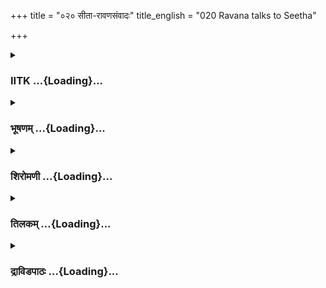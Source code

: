 +++
title = "०२० सीता-रावणसंवादः"
title_english = "020 Ravana talks to Seetha"

+++
<div caption="श्रीराम-हरिसीताराममूर्ति-घनपाठिभ्यां वचनम्" class="audioEmbed" src="https://archive.org/download/Ramayana-recitation-Sriram-harisItArAmamUrti-Ghanapaati-v2/Kanda_5/Kanda_5_SK-020-Ravana_talks_to_Seetha.mp3"></div>

<div class="js_include collapsed" newlevelforh1="3" title="IITK" unfilled url="/purANam/rAmAyaNam/audIchya-pAThaH/iitk/5_sundarakANDam/04-sItA-pIDanam/020_sItA-rAvaNasaMvAdaH.md">
<details><summary><h3>IITK ...{Loading}...</h3></summary>

Ravana attempts to tempt Sita



#### श्लोकः
##### मूलम्
स तां परिवृतां दीनां निरानन्दां तपस्विनीम्।  
साकारैर्मधुरैर्वाक्यैर्न्यदर्शयत रावणः॥5.20.1॥

##### शब्दार्थः
सः रावणः that Ravana, परिवृताम् surrounded, दीनाम् depressed, निरानन्दाम् sorrowful, तपस्विनीम् ascetic, ताम् her, साकारैः with animated words, मधुरै with sweet, वाक्यैः words, न्यदर्शयत expressed

##### आङ्ग्लानुवादः
Ravana expressed his intention in sweet words to the depressed and griefstricken ascetic Sita surrounded by demon guardsः



#### श्लोकः
##### मूलम्
मां दृष्ट्वा नागनासोरु गूहमाना स्तनोदरम्।  
अदर्शनमिवात्मानं भयान्नेतुं त्वमिच्छसि॥5.20.2॥

##### शब्दार्थः
नागनासोरु with thighs like the trunk of an elephant, माम् me, दृष्ट्वा on seeing, स्तनोदरम् breasts and belly, गूहमाना concealed, त्वम् you, भयात् through fear, आत्मानम् by yourself, अदर्शनम् concealed, नेतुम  from me, इच्छसीव you want.

##### आङ्ग्लानुवादः
"On seeing me, Sita, you want to conceal your thighs, belly and breasts through fear of me. I think you do not want me to see you.



#### श्लोकः
##### मूलम्
कामये त्वां विशालाक्षि बहुमन्यस्व मां प्रिये।  
सर्वाङ्गगुणसम्पन्ने सर्वलोकमनोहरे॥5.20.3॥

##### शब्दार्थः
विशालाक्षि largeeyed, सर्वाङ्गगुणसम्पन्ने richly endowed with beauty in all limbs, सर्वलोकमनोहरे delight of all the worlds, त्वाम् you, कामये  desire, प्रिये dear, माम् me, बहुमन्यस्व oblige.

##### आङ्ग्लानुवादः
"O largeeyed one  you are endowed with beauty in all limbs. You are the delight of all  
worlds. I desire you, dear  Oblige me.



#### श्लोकः
##### मूलम्
नेह केचिन्मनुष्या वा राक्षसाः कामरूपिणः।  
व्यपसर्पतु ते सीते भयं मत्तः समुत्थितम्॥5.20.4॥

##### शब्दार्थः
सीते O Sita, इह here, मनुष्याः वा human beings or, कामरूपिणः those who can change their form at their will, राक्षसाः वा or demons, केचित् none, मत्तः of me, समुत्थितम् born, ते to you, भयम् fear, व्यपसर्पतु  relieve.

##### आङ्ग्लानुवादः
"O Sita no human or demon. who can take any form at their will can relieve your fear born of me.



#### श्लोकः
##### मूलम्
स्वधर्मो रक्षसां भीरु सर्वथैव न संशयः।  
गमनं वा परस्त्रीणां हरणं सम्प्रमथ्य वा॥5.20.5॥

##### शब्दार्थः
भीरु a timid lady, परस्त्रीणाम् at wives of others, गमनं वा having unrighteous, सम्प्रमथ्य  by force, हरणं वा or abduction, रक्षसाम् for demons, सर्वथैव by all means, स्वधर्मः is natural, संशयः doubt, न not.

##### आङ्ग्लानुवादः
"O timid lady having an unrighteous approach to wives of others or their abduction by force is natural to demons, There is no doubt.



#### श्लोकः
##### मूलम्
एवं चैतदकामां तु न त्वां स्प्रक्ष्यामि मैथिलि।  
कामं कामः शरीरे मे यथाकामं प्रवर्तताम्॥5.20.6॥

##### शब्दार्थः
मैथिलि Mythili, एतत् this, एवम् in this manner, कामः passion, कामम् passion, यथाकामम् as it desires, मे  my, शरीरे  body, प्रवर्तताम् may sway, तु indeed, अकामाम् not force to accept my desire, त्वाम् to you, न स्प्रक्ष्यामि I will not touch.

##### आङ्ग्लानुवादः
"Mythili  let passion hold its sway over my body as it will. But I shall not force you or touch you since you do not love me.



#### श्लोकः
##### मूलम्
देवि नेह भयं कार्यं मयि विश्वसि हि प्रिये।  
प्रणयस्व च तत्त्वेन मैवं भूः शोकलालसा॥5.20.7॥

##### शब्दार्थः
देवि O lady, इह here, भयम् fear, न कार्यम् no need to feel, प्रिये O dear, मयि in me, विश्वसिहि trust me, तत्त्वेन truly, प्रणयस्व love me, एवम् that way, शोकलालसा entertaining sorrow, मा भूः you should not be.

##### आङ्ग्लानुवादः
"O reverend lady, fear not me on that account. Have confidence in me. Show your love. Do not be swayed by grief .



#### श्लोकः
##### मूलम्
एकवेणी धराशय्या ध्यानं मलिनमम्बरम्।  
अस्थानेऽप्युपवासश्च नैतान्यौपयिकानि ते॥5.20.8॥

##### शब्दार्थः
एकवेणी O lady with a single braid of hair, धराशय्या sleeping on the ground, ध्यानम् brooding, मलिनम् soiled, अम्बरम् clothes, अस्थाने without an occasion, उपवासश्च by fasting, एतानि these, ते to you, औपयिकानि not fit for you, न not.

##### आङ्ग्लानुवादः
"O Lady, to wear a single braid, sleep on the ground, brooding, wearing soiled clothes and fasting without proper occasion does not suit you.



#### श्लोकः
##### मूलम्
विचित्राणि च माल्यानि चन्दनान्यगरूणि च।  
विविधानि च वासांसि दिव्यान्याभरणानि च॥5.20.9॥  
महार्हाणि च पानानि शयनान्यासनानि च।  
गीतं नृत्तं च वाद्यं च लभ मां प्राप्य मैथिलि॥5.20.10॥

##### शब्दार्थः
मैथिलि Mythili, माम् me, प्राप्य having secured, विचित्राणि wonderful, माल्यानि garlands, चन्दनानि sandal, अगरूणि incense, विविधानि several kinds, वासांसि च garments, दिव्यानि divine one, आभरणानि च ornaments, महार्हाणि rich, पानानि drinks, शयनानि bed also, आसनानि च and seats, गीतम् singing, नृत्तं च and dancing, वाद्यं च and musical instruments, लभ you may take

##### आङ्ग्लानुवादः
"O Mythili having secured me, you get all these comforts wonderful garlands, sandal, incense, garments and beautiful ornaments, rich drinks, beds and seats.You can enjoy songs, dances accompanied by musical instruments.



#### श्लोकः
##### मूलम्
स्त्रीरत्नमसि मैवं भूः कुरु गात्रेषु भूषणम्।  
मां प्राप्य हि कथं नु स्वास्त्वमनर्हा सुविग्रहे॥5.20.11॥

##### शब्दार्थः
स्त्रीरत्नम् a jewel among women, असि you are, एवम् this way, मा भूः do not remain like this, गात्रेषु for your limbs, भूषणम् decoration, कुरु you do, सुविग्रहे lady of beautiful body, माम् me, प्राप्य having secured, त्वम् you, अनर्हा be undeserving, कथं नु how can you, स्याः be.

##### आङ्ग्लानुवादः
"You are a, a jewel among women. You should not  remain like this. You  should adorn yourself properly. How can you remain deprived after having me?



#### श्लोकः
##### मूलम्
इदं ते चारु सञ्जातं यौवनं व्यतिवर्तते।  
यदतीतं पुनर्नैति स्रोतः शीघ्रमपामिव॥5.20.12॥

##### शब्दार्थः
चारु beautiful, सञ्जातम् created, इदम् this, ते यौवनम् your youth, व्यतिवर्तते will pass away, यत् since, शीघ्रम् fast, अतीतम् a past, अपाम् water, स्रोतः इव like flow, पुनः again, नैति does not come.

##### आङ्ग्लानुवादः
"Your charming youth should not pass away (uselessly). A past event does not come back like a current of stream.



#### श्लोकः
##### मूलम्
त्वां कृत्वोपरतो मन्ये रूपकर्ता स विश्वसृक्।  
न हि रूपोपमा त्वन्या तवास्ति शुभदर्शने॥5.20.13॥

##### शब्दार्थः
शुभदर्शने lady of auspicious looks, रूपकर्ता creator, सः he, विश्वसृक् one who creates the world, त्वाम् you, कृत्वा having created, उपरतः he stopped, मन्ये I think, अन्या other lady, तव रूपोपमा comparable to your beauty, नास्ति हि indeed does not exist.

##### आङ्ग्लानुवादः
"O lady  with auspicious looks Me thinks, the creator must have retired after creating your beautiful form. For there is no one comparable to you in beauty.



#### श्लोकः
##### मूलम्
त्वां समासाद्य वैदेहि रूपयौवनशालिनीम्।  
कः पुमानतिवर्तेत साक्षादपि पितामहः॥5.20.14॥

##### शब्दार्थः
वैदेहि Vaidehi, रूपयौवनशालिनीम् endowed with (extraordinary) beauty and (exuberant) youth, त्वाम्  you, समासाद्य after getting, साक्षात् personally, पितामहः grandsire, कः who, पुमान् man, अतिवर्तेत retain his balance of mind.

##### आङ्ग्लानुवादः
"O Vaidehi you have (extraordinary) beauty  and (exuberant) youth. Who would not lose his balance of mind even if he were Brahma the grandsire himself after getting you?



#### श्लोकः
##### मूलम्
यद्यत्पश्यामि ते गात्रं शीतांशुसदृशानने।  
तस्मिंस्तस्मिन् पृथुश्रोणि चक्षुर्मम निबध्यते॥5.20.15॥

##### शब्दार्थः
शीतांशुसदृशानने with face like the cool fullmoon, पृथुश्रोणि heavyhipped, ते your, यद्यत् whichever, गात्रम् limb, पश्यामि I see, तस्मिन् तस्मिन् एच whichever limb I behold, मम my, चक्षुः eyes, निबध्यते unable to extricate.

##### आङ्ग्लानुवादः
"O one with a face like the cool fullmoon, with heavy hips. I am unable to extricate my eyes from any limb (of your body) I see.



#### श्लोकः
##### मूलम्
भव मैथिलि भार्या मे मोहमेनं विसर्जय।  
बह्वीनामुत्तमस्त्रीणामाहृतानामितस्ततः॥5.20.16॥  
सर्वासामेव भद्रं ते ममाग्रमहिषी भव।

##### शब्दार्थः
मैथिलि O Mythili, मे my, भार्या wife, भव be, एनम् this, मोहम् delusion, विसर्जय give up, इतस्ततः from here and there, आहृतानाम् brought, बह्वीनाम् of many women, मम my, उत्तमस्त्रीणाम्  
among the best women, सर्वासामेव of all of them, अग्रमहिषी the chief consort, भव be, ते भद्रम् be blessed৷৷

##### आङ्ग्लानुवादः
"O Mythili  be my wife. Give up this (folly due to) delusion. Be my chief consort among the several excellent women I have picked up here and there. Be blessed.



#### श्लोकः
##### मूलम्
लोकेभ्यो यानि रत्नानि सम्प्रमथ्याहृतानि वै॥5.20.17॥  
तानि मे भीरु सर्वाणि राज्यं चैतदहं च ते।

##### शब्दार्थः
भीरु a timid lady, लोकेभ्यः from the worlds, यानि those, रत्नानि gems, सम्प्रमथ्य by force, आहृतानि brought, वै indeed, तानि those, सर्वाणि all of them, मे myself, एतत् this, राज्यम् this kingdom, अहं च and I, ते to you.

##### आङ्ग्लानुवादः
"O timid lady, gems brought forcibly from all the worlds, this kingdom as well as myself are yours.



#### श्लोकः
##### मूलम्
विजित्य पृथिवीं सर्वां नानानगरमालिनीम्॥5.20.18॥  
जनकाय प्रदास्यामि तव हेतोर्विलासिनि।

##### शब्दार्थः
विलासिनि a lovely lady, नानानगरमालिनीम् different cities forming a garland, सर्वाम् all, पृथिवीम् land, विजित्य winning, तव हेतोः for your sake, जनकाय to Janaka, प्रदास्यामि will give.

##### आङ्ग्लानुवादः
"O lovely lady I will win all the cities and lands and give them to Janaka for your sake.



#### श्लोकः
##### मूलम्
नेह पश्यामि लोकेऽन्यं यो मे प्रतिबलो भवेत्।  
पश्य मे सुमहद्वीर्यमप्रतिद्वन्द्वमाहवे॥5.20.19॥

##### शब्दार्थः
यः whoever, मे to me, प्रतिबलः a rival, भवेत् may be, अन्यम् and no other hero, इह लोके in this world, न पश्यामि I cannot see, आहवे in a battle, अप्रितिद्वन्द्वम् unrivalled, मे my, सुमहत् great, वीर्यम् virility, पश्य you may see.

##### आङ्ग्लानुवादः
"I'm unrivalled in this entire world. Behold my matchless virility which permits no rival  
in war.



#### श्लोकः
##### मूलम्
असकृत्संयुगे भग्ना मया विमृदितध्वजाः॥5.20.20॥  
अशक्ताः प्रत्यनीकेषु स्थातुं मम सुरासुराः।

##### शब्दार्थः
मया by me, असकृत् again and again, संयुगे in battle, भग्नाः shattered, विमृदितध्वजाः their flags crushed, सुरासुराः gods and demons, मम my, प्रत्यनीकेषु in the wars against me, स्थातुम् to stand, अशक्ताः unable.

##### आङ्ग्लानुवादः
"The gods and demons were unable to withstand my power in wars fought against me. They were often shattered and defeated with their flags crushed in war.



#### श्लोकः
##### मूलम्
इच्छ मां क्रियतामद्य प्रतिकर्म तवोत्तमम्॥5.20.21॥  
सप्रभाण्यवसज्यन्तां तवाङ्गे भूषणानि च।  
साधु पश्यामि ते रूपं संयुक्तं प्रतिकर्मणा॥5.20.22॥

##### शब्दार्थः
माम् me, इच्छ love, अद्य today, तव your, उत्तमम् best, प्रतिकर्म decoration, क्रियताम् do, तव your, अङ्गे on limbs, सप्रभाणि radiant ones, भूषणानि च ornaments, अवसज्यन्ताम् wear, प्रतिकर्मणा युक्तम् by decorating yourself, ते your, रूपम् form, साधु pleasingly, पश्यामि I wish to see.

##### आङ्ग्लानुवादः
"Offer your love to me. Get yourself decorated in an excellent way. Wear glowing ornaments on your limbs. Let me see you in pleasingly decorated form.



#### श्लोकः
##### मूलम्
प्रतिकर्माभिसंयुक्ता दाक्षिण्येन वरानने।  
भुंक्ष्व भोगान्यथाकामं पिब भीरु रमस्व च॥5.20.23॥

##### शब्दार्थः
वरानने O charming lady, भीरु timid lady, दाक्षिण्येन liberally, प्रतिकर्माभिसंयुक्ता decoration, यथाकामम् as you please, भोगान् luxuries, भुंक्ष्व enjoy, पिब drink, रमस्व च and enjoy.

##### आङ्ग्लानुवादः
"O charming lady decorate yourself liberally. Enjoy these pleasures as you please.  
Drink and make merry.



#### श्लोकः
##### मूलम्
यथेष्टं च प्रयच्छ त्वं पृथिवीं वा धनानि च।  
ललस्व मयि विस्रब्धा धृष्टमाज्ञापयस्व च॥5.20.24॥

##### शब्दार्थः
त्वम् yourself, पृथिवीम् the land, धनानि च and wealth also, यथेच्छम् as you wish, प्रयच्छ donate, विस्रब्धा being free, मयि with me, ललस्व enjoy, धृष्टम् boldly, आज्ञापयस्व च and command.

##### आङ्ग्लानुवादः
"Give away land and wealth as you wish. Enjoy with me freely and command me boldly. I will obey you by all means.



#### श्लोकः
##### मूलम्
मत्प्रसादाल्ललन्त्याश्च ललन्तां बान्धवास्तव।  
ऋद्धिं ममानुपश्य त्वं श्रियं भद्रे यशश्च मे॥5.20.25॥

##### शब्दार्थः
मत्प्रसादात् by my grace, ललन्त्याः enjoying, तव your, बान्धवा relations, ललन्ताम् enjoy, भद्रे auspicious, त्वम् you, मम my, ऋद्धिम् affluence, मे my, यशश्च fame, अनुपश्य you will see.

##### आङ्ग्लानुवादः
"O blessed lady, see my affluence and my fame. Seeing you enjoy (life) by my grace all your kinsmen will follow.



#### श्लोकः
##### मूलम्
किं करिष्यसि रामेण सुभगे चीरवाससा।  
निक्षिप्तविजयो रामो गतश्रीर्वनगोचरः॥5.20.26॥  
व्रती स्थण्डिलशायी च शङ्के जीवति वा न वा।

##### शब्दार्थः
सुभगे O beautiful lady, चीरवाससा person clad in bark robes, रामेण with Rama, किम् what, करिष्यसि will do, निक्षिप्तविजयः renounced triumph of warrior, गतश्रीः he lost his fortune, वनगोचरः wanderer in the forest, व्रती following asceticism, स्थण्डिलशायी च sleeping on the ground, रामः Rama, जीवति वा alive or, न वा not alive, शङ्के I am doubtful.

##### आङ्ग्लानुवादः
"O beautiful lady Rama has renounced victory, he has lost his fortune. Clad in bark,  
he is wandering in the forest following asceticism and sleeping on the ground. What can he do  for you? I am in doubt if he is alive or not.



#### श्लोकः
##### मूलम्
न हि वैदेहि रामस्त्वां द्रष्टुं वा प्युपलप्स्यते।  
पुरोबलाकैरसितैर्मेघैर्ज्योत्स्नामिवावृताम्॥5.20.27॥

##### शब्दार्थः
वैदेहि Vaidehi, रामः Rama, त्वाम् you, पुरोबलाकैः cranes in front, असितैः dark , मेघैः clouds, आवृताम् veiled, ज्योत्स्नामिव like moonbeams, द्रष्टुं वापि even to see, न हि उपलप्स्यते not possible.

##### आङ्ग्लानुवादः
"O Vaidehi I wonder if Rama can see you at all. You are like moonlight veiled by dark clouds and  cannot  be seen even by the flying cranes.



#### श्लोकः
##### मूलम्
न चापि मम हस्तात्त्वां प्राप्तुमर्हति राघवः॥5.20.28॥  
हिरण्यकशिपुः कीर्तिमिन्द्रहस्तगतामिव।

##### शब्दार्थः
हिरण्यकशिपुः Hiranyakasipu, इन्द्रहस्तगताम् from Indra, कीर्तिमिव like fame, राघवः Raghava, मम my, हस्तात् from the hands, त्वाम् you, प्राप्तुम् to win, न चापि अर्हति he will not be able.

##### आङ्ग्लानुवादः
"Surely Raghava will not be able to win you back from my hands any more than the demon Hiranyakasipu was able to usurp the fame of Indra.



#### श्लोकः
##### मूलम्
चारुस्मिते चारुदति चारुनेत्रे विलासिनि॥5.20.29॥  
मनो हरसि मे भीरु सुपर्णः पन्नगं यथा।

##### शब्दार्थः
चारुस्मिते lady of charming smile, चारुदति lady of beautiful teeth, चारुनेत्रे beautifuleyed, विलासिनि luxurious, भीरु timid one, सुपर्णः Garuda, पन्नगं यथा like serpent, मे my, मनः mind, हरसि attract.

##### आङ्ग्लानुवादः
"O lovely, timid lady your smile, your teeth and your eyes are bewitching. Just as Garuda snatches away a serpent, you ravish my mind by your beauty.



#### श्लोकः
##### मूलम्
क्लिष्टकौशेयवसनां तन्वीमप्यनलङ्कृताम्॥5.20.30॥  
त्वां दृष्ट्वा स्वेषु दारेषु रतिं नोपलभाम्यहम्।

##### शब्दार्थः
क्लिष्टकौशेयवसनाम् wearing soiled silk clothes, तन्वीम् beautiful, त्वाम् you, अनलङ्कृतामपि even when you are not decorated, दृष्ट्वा after seeing, अहम् I, स्वेषु at my own, दारेषु wives, रतिम् love, नोपलभामि I find not.

##### आङ्ग्लानुवादः
"Even when you are attired in soiled silk and are bereft of ornaments, I find no interest in my own wives.



#### श्लोकः
##### मूलम्
अन्तःपुरनिवासिन्यः स्त्रियः सर्वगुणान्विताः॥5.20.31॥  
यावन्त्यो मम सर्वासामैश्वर्यम् कुरु जानकि।

##### शब्दार्थः
जानकि Janaki, मम my, अन्तःपुरनिवासिन्यः residing in the harem of the royal palace, सर्वगुणान्विताः endowed with all virtues, यावन्त्यः many of them, स्त्रियः women, सर्वासाम् for all of them, ऐश्वर्यम् authority, कुरु you may exercise.

##### आङ्ग्लानुवादः
"O Janaki There are a number of virtuous consorts residing in the harem of my royal palace. You may exercise your authority on all of them.



#### श्लोकः
##### मूलम्
मम ह्यसितकेशान्ते त्रैलोक्यप्रवराः स्त्रियः॥5.20.32॥  
तास्त्वां परिचरिष्यन्ति श्रियमप्सरसो यथा।

##### शब्दार्थः
असितकेशान्ते lady of dark tresses, मम me, ताः those, त्रैलोक्यप्रवराः best among the women in the three worlds, स्त्रियः women, अप्सरसः apsaras, श्रियं यथा like goddess Lakshmi, त्वाम् you, परिचरिष्यन्ति will attend on you.

##### आङ्ग्लानुवादः




#### श्लोकः
##### मूलम्
यानि वैश्रवणे सुभ्रु रत्नानि च धनानि च॥5.20.33॥  
तानि लोकांश्च सुश्रोणि मां च भुङ्क्ष्व यथासुखम्।

##### शब्दार्थः
सुश्रोणि heavyhipped, सुभ्रु lady of beautiful brows, वैश्रवणे with Vaisravana, यानि all such, रत्नानि gems, धनानि च and wealth, तानि those, लोकांश्च worlds also, मां च me as well, यथासुखम् be happy, भुङ्क्ष्व you may enjoy.

##### आङ्ग्लानुवादः
"O Sita of heavy hips and beautiful brows Be happy. Enjoy all the worlds of mine, the gems and wealth of Ravana.



#### श्लोकः
##### मूलम्
न रामस्तपसा देवि न बलेन न विक्रमैः॥5.20.34॥  
न धनेन मया तुल्यस्तेजसा यशसापि वा।

##### शब्दार्थः
देवि queen, रामः Rama, तपसा by penance, मया to me, न तुल्यः not equal, बलेन by prowess, न विक्रमैः nor by valour, न not, धनेन in wealth, तेजसा in brilliance, यशसापि वा or even in fame, न not.

##### आङ्ग्लानुवादः
"O queen Rama is not equal to me  either in penance or prowess or valour or wealth or brilliance or even in fame.



#### श्लोकः
##### मूलम्
पिब विहर रमस्व भुङ्क्ष्व भोगान् धननिचयं प्रदिशामि मेदिनीं च।  
मयि लल ललने यथासुखं त्वं त्वयि च समेत्य ललन्तु बान्धवास्ते॥5.20.35॥

##### शब्दार्थः
ललने O delightful one, धननिचयम् heaps of riches, मेदिनीं च and land, प्रदिशामि will present you, त्वम् you, पिब  drink, विहर sport, रमस्व enjoy yourself, भोगान्  all pleasures, भुङ्क्ष्व you enjoy, यथासुखम् be happy, मयि with me, लल  sport, ते your, बान्धवाः relatives, समेत्य collectively, त्वयि in you, ललन्तु will enjoy.

##### आङ्ग्लानुवादः
"O delightful one I will bestow you with heaps of riches and land. Therefore, enjoy with me drinking, sporting, and revelling. Accept me and be happy to sport with me.Let your elatives join you and enjoy all my wealth.



#### श्लोकः
##### मूलम्
कुसुमिततरुजालसन्ततानि भ्रमरयुतानि समुद्रतीरजानि।  
कनकविमलहारभूषिताङ्गी विहर मया सह भीरु काननानि॥5.20.36॥

##### शब्दार्थः
भीरु a timid lady, कनकविमलहारभूषिताङ्गी deck yourself with pure gold necklace, कुसुमिततरुजालसन्ततानि with stretches of trees filled with blossoms, भ्रमरयुतानि with swarm of bees, समुद्रतीरजानि grown on the sea shore, काननानि in the forest groves, मया सह  with me, विहर you may enjoy.

##### आङ्ग्लानुवादः
"O timid lady embellish yourself with necklaces of pure gold and enjoy with me in the enchanting seaside forest groves full of trees with blossoms and swarming bees.  

#### समाप्तिः
 श्रीमद्रामायणे वाल्मीकीय आदिकाव्ये सुन्दरकाण्डे विंशस्सर्गः।  
Thus ends the twentieth sarga of Sundarakanda of the holy Ramayana, the first epic composed by sage Valmiki.

</details>
</div>
<div class="js_include collapsed" newlevelforh1="3" title="भूषणम्" unfilled url="/purANam/rAmAyaNam/audIchya-pAThaH/TIkA/bhUShaNa_iitk/5_sundarakANDam/04-sItA-pIDanam/020_sItA-rAvaNasaMvAdaH.md">
<details><summary><h3>भूषणम् ...{Loading}...</h3></summary>



स तां पतिव्रतां दीनांनिरानन्दां तपस्विनीम् ।  

साकारैर्मधुरैर्वाक्यैर्न्यदर्शयत रावणः  ॥  ५।२०।१ ॥   

स तामित्यादि । साकारैः सेङ्गितैः । "आकाराविङ्गिताकृती " इत्यमरः ।
न्यदर्शयत, स्वाभिप्रायमिति शेषः । सीतायै स्वाभिप्रायं
प्रकाशितवानित्यर्थः  ॥  ५।२०।१ ॥   

  

मां दृष्ट्वा नागनासोरु गूहमाना स्तनोदरम् ।  

अदर्शनमिवात्मानं भयान्नेतुं त्वमिच्छसि  ॥  ५।२०।२ ॥   

अदर्शनं अदृश्यत्वम्  ॥  ५।२०।२ ॥   

  

कामये त्वां विशालाक्षि बहु मन्यस्व मां प्रिये ।  

सर्वाङ्गगुणसम्पन्ने सर्वलोकमनोहरे  ॥  ५।२०।३ ॥   

मां दृष्ट्वा भीतिर्न कर्तव्येत्याह कामय इति  ॥  ५।२०।३ ॥   

  

नेह केचिन्मनुष्या वा राक्षसाः कामरुपिणः ।  

व्यपसर्पतु ते सीते भयं मत्तः समुत्थितम्  ॥  ५।२०।४ ॥   

अन्ये च भयहेतवो ऽत्र न सन्तीत्याह-- नेहेति  ॥  ५।२०।४ ॥   

  

स्वधर्मो रक्षसां भीरु सर्वथैव न संशयः ।  

गमनं वा परस्त्रीणां हरणं संप्रमथ्य वा  ॥  ५।२०।५ ॥   

एवं चैतदकामां तु न त्वां स्प्रक्ष्यामि मैथिलि ।  

काम कामः शरीरे मे यथाकामं प्रवर्तताम्  ॥  ५।२०।६ ॥   

परदारेच्छादोष इत्याशङ्क्याह स्वधर्म इति । संप्रमथ्य बलात्कृत्य । कामम्
अत्यन्तम् । यथाकामं यथेच्छम्  ॥  ५।२०।५६ ॥   

  

देवि नेह भयं कार्यं मयि विश्वसिहि प्रिये ।  

प्रणयस्व च तत्त्वेन मैवं भूः शोकलालसा  ॥  ५।२०।७ ॥   

देवीति । प्रणयस्व स्नेहं कुरु  ॥  ५।२०।७ ॥   

  

एकवेणी धराशय्या ध्यानं मलिनमम्बरम् ।  

अस्थाने ऽप्युपवासश्च नैतान्यौपयिकानि ते  ॥  ५।२०।८ ॥   

विचित्राणि च माल्यानि चन्दनान्यगुरूणि च ।  

विविधानि च वासांसि दिव्यान्याभरणानि च  ॥  ५।२०।९ ॥   

महार्हाणि च पानानि शयनान्यासनानि च ।  

गीतं नृत्त च वाद्यं च लभ मां प्राप्य मैथिलि  ॥  ५।२०।१०।  

एकवेणीति । एकवेणी असीमन्तितवेणी । धराशश्या भूशयनम् । औपयिकानि युक्तानि ।
" युक्तमौपयिकम्" इत्यमरः  ॥  ५।२०।८१० ॥   

  

स्त्रीरत्नमसि मैवं भूः कुरु गात्रेषु भूषणम् ।  

मां प्राप्य हि कथं नु स्यास्त्वमनर्हा सुविग्रहे  ॥  ५।२०।११ ॥   

इदं ते चारु संजातं यौवनं व्यतिवर्तते ।  

यदतीतं पुनर्नैति स्रोतः शीघ्रमपामिव  ॥  ५।२०।१२ ॥   

स्त्रीरत्नमिति । मां प्राप्य हीति । हिः पादपूरणे अप्योर्थो वा । हे
सुविग्रहे मां प्राप्यापि कथमनर्हा स्याः  ॥  ५।२०।१११२ ॥   

  

त्वां कृत्वोपरतो मन्ये रूपकर्ता स विश्वसृक् ।  

न हि रूपोपमा त्वन्या तवास्ति शुभदर्शने  ॥  ५।२०।१३ ॥   

उपरतः निवृत्तः । अत्र इतिकरणं द्रष्टव्यम् । उत्तरोत्तरं सातिशयं रूपं
सिसृक्षुर्विधाता त्वां सृष्ट्वा इतःपरं सातिशयं रूपं स्रष्टुं न शक्यत इति
धिया सृष्टेरुपरत इति मन्य इत्यर्थः  ॥  ५।२०।१३ ॥   

  

त्वां समासाद्य वैदेहि रूपयौवनशालिनीम् ।  

कः पुमानतिवर्तेत साक्षादपि पितामहः  ॥  ५।२०।१४ ॥   

यद्यत् पश्यामि ते गात्रं शीतांशुसदृशानने ।  

तस्मिंस्तस्मिन् पृथुश्रोणि चक्षुर्मम निबद्ध्यते  ॥  ५।२०।१५ ॥   

भव मैथिलि भार्या मे मोहमेनं विसर्जय ।  

बह्वीनामुत्तमस्त्रीणामाहृतानामितस्ततः ।  

सर्वासामेव भद्रं ते ममाग्रमहिषी भव  ॥  ५।२०।१६ ॥   

लोकेभ्यो यानि रत्नानि सम्प्रमथ्याहृतानि वै ।  

तानि मे भीरु सर्वाणि राज्यं चैतदहं च ते  ॥  ५।२०।१७ ॥   

विजित्य पृथिवीं सर्वां नानानगरमालिनीम् ।  

जनकाय प्रदास्यामि तव हेतोर्विलासिनि  ॥  ५।२०।१८ ॥   

नेह पश्यामि लोके ऽन्यं यो मे प्रतिबलो भवेत् ।  

पश्य मे सुमहद्वीर्यमप्रतिद्वन्द्वमाहवे  ॥  ५।२०।१९ ॥   

त्वामिति । कः अतिवर्तेत? न को ऽपीत्यर्थः  ॥  ५।२०।१४१९ ॥   

  

असकृत् संयुगे भग्ना मया विमृदितध्वजाः ।  

अशक्ताः प्रत्यनीकेषु स्थातुं मम सुरासुराः  ॥  ५।२०।२० ॥   

असकृदिति । विमृदितध्वजाः भग्नव्यजाः । प्रत्यनीकेषु शत्रुषु मध्ये  ॥ 
५।२०।२० ॥   

  

इच्छया क्रियतामद्य प्रतिकर्म तवोत्तमम्  ॥  ५।२०।२१ ॥   

सप्रभाण्यवसज्यन्तां तवाङ्गे भूषणानि च ।  

साधु पश्यामि रूपं संयुक्तं प्रतिकर्मणा  ॥  ५।२०।२२ ॥   

इच्छयेति । प्रतिकर्म अलङ्कारः । "प्रतिकर्म प्रसाधनम्" इत्यमरः ।
अवसज्यन्ताम् अर्प्यन्ताम् । प्रतिकर्मणा संयुक्तं पश्यामि पश्येयम्  ॥ 
५।२०।२१२२ ॥   

  

प्रतिकर्माभिसंयुक्ता दाक्षिण्येन वरानने ।  

भुङ्क्ष्व भोगान् यथाकामं पिब भीरु रमस्व च  ॥  ५।२०।२३ ॥   

प्रतिकर्मेति । दाक्षिण्येन सरलत्वेन । भुङ्क्ष्व अनुभव । "दक्षिणे
सरलोदारौ"इत्यमरः  ॥  ५।२०।२३ ॥   

  

यथेष्टं च प्रयच्छ त्वं पृथिवीं वा धनानि च ।  

ललस्व मयि विस्रब्धा धृष्टमाज्ञापयस्व च ।  

मत्प्रसादाल्ललन्त्याश्च ललन्तां बान्धवास्तव  ॥  ५।२०।२४ ॥   

ऋद्धिं ममानुपश्य त्वं श्रियं भद्रे यशश्च मे  ॥  ५।२०।२५ ॥   

यथेष्टमिति । ललस्व प्रीतिं कुरु । "लल ईप्सायाम्" इति धातुः  ॥ 
५।२०।२४२५ ॥   

  

किं करिष्यसि रामेण सुभगे चीरवाससा ।  

निक्षिप्त विजयो रामो गत श्रीर्वनगोचरः ।  

व्रती स्थण्डिलशायी च शङ्के जीवति वा न वा  ॥  ५।२०।२६ ॥   

एवमात्मानं प्रशस्य रामं निन्दति किं करिष्यसीत्यादिना । निक्षिप्तविजयः
त्यक्तविजय इत्यर्थः । स्थण्डिलशायी भूतलशायी  ॥  ४।२०।२६ ॥   

  

नहि वैदेहि रामस्त्वां द्रष्टुं वाप्युपलप्स्यते ।  

पुरोबलाकैरसितैर्मेघैर्ज्योत्स्नामिवावृताम्  ॥  ५।२०।२७ ॥   

नहीति । वाशब्दो ऽवधारणे, द्रष्टुमपि नोपलप्स्यत एवेत्यर्थः ।
दर्शनमात्रफलमपि दर्शनं (च) न प्राप्स्यतीत्यर्थः पुरो ऽग्रे बलाका येषां
ते पुरोबलाकाः तैः । अनेन मेघानामतिविपुलतोच्यते । महामेघेष्वेव
बलाकासञ्चारवर्णनात्  ॥  ५।२०।२७ ॥   

  

न चापि मम हस्तात्त्वां प्राप्तुमर्हति राघवः ।  

हिरण्यकशिपुः कीर्तिमिन्द्रहस्तगतामिव  ॥  ५।२०।२८ ॥   

चारुस्मिते चारुदति चारुनेत्रे विलासिनि ।  

मनो हरसि मे भीरु सुपर्णः पन्नगं यथा  ॥  ५।२०।२९ ॥   

क्लिष्टकौशोयवसनां तन्वीमप्यनलङ्कृताम् ।  

त्वां दृष्ट्वा स्वेषु दारेषु रतिं नोपलभाम्यहम्  ॥  ५।२०।३० ॥   

न चापीति । हिरण्यकशिपुः कार्तिमिन्द्रहस्तगतामिवेति वैधर्म्यदृष्टान्तः ।
अत्र कीर्तिशब्देन भार्या लक्ष्यते । हिरण्यकशिपुरिन्द्रहस्तगतां भार्यां
पुनः प्राप्तवानित्येतत् भागवते प्रसिद्धम् । "व्यलुम्पन् राजशिबिरममरा
राज्यकाङ्क्षिणः । इन्द्रस्तु राजमहिषीं मातरं मम चाग्रहीत्
 ॥ "इत्यादिप्रह्लादवचनात् ॥  ५।२०।२८३०  ॥   

  

अन्तः पुरनिवासिन्यः स्त्रियः सर्वगुणान्विताः ।  

यावन्त्यो मम सर्वासामैश्वर्यं कुरु जानकि  ॥  ५।२०।३१ ॥   

मम ह्यसितकेशान्ते त्रैलोक्यप्रवराः स्त्रियः ।  

तास्त्वां परिचरिष्यन्ति श्रियमप्सरसो यथा  ॥  ५।२०।३२ ॥   

अन्तः पुरेति । ऐश्वर्यम् अन्तःपुरैश्वर्यम् । स्वामिनीत्वं कुरु
प्राप्नुहीत्यर्थः  ॥  ५।२०।३१३२ ॥   

  

यानि वैश्रवणे सुभ्रु रत्नानि च धनानि च ।  

तानि लोकांश्च सुश्रोणि मां च भुङ्क्ष्व यथासुखम्  ॥  ५।२०।३३ ॥   

न रामस्तपसा देवि न बलेन न विक्रमैः ।  

न धनेन मया तुल्यस्तेजसा यशसापि वा  ॥  ५।२०।३४ ॥   

भुङ्क्ष्व स्वाधीनं कुरु  ॥  ५।२०।३३३४ ॥   

  

पिब विहर रमस्व भुङ्क्ष्व भोगान् धननिचयं प्रदिशामि मेदिनीं च ।  

मयि लल ललने यथासुखं त्वं त्वयि च समेत्य ललन्तु बान्धवास्ते  ॥ 
५।२०।३५ ॥   

कुसुमिततरुजालसन्ततानि भ्रमरयुतानि समुद्रतीरजानि ।  

कनकविमलहारभूषिताङ्गी विहर मया सह भीरु काननानि  ॥  ५।२०।३६ ॥   

इत्यार्षे श्रीरामायणे वाल्मीकीये आदिकाव्ये श्रीमत्सुन्दरकाण्डे विंशः
सर्गः  ॥  ५।२० ॥   

पिब, मद्यमिति शेषः । विहर सञ्चर । विहारशब्दस्य सञ्चारे ऽपि प्रयोगात्  ॥ 
५।२०।३५३६ ॥   

इति श्रीगोविन्दराजविरचिते श्रीरामायणभूषणे श्रृङ्गारतिलकाख्याने
सुन्दरकाण्डव्याख्याने विंशः सर्गः  ॥  ५।२० ॥   



</details>
</div>
<div class="js_include collapsed" newlevelforh1="3" title="शिरोमणी" unfilled url="/purANam/rAmAyaNam/audIchya-pAThaH/TIkA/shiromaNI_iitk/5_sundarakANDam/04-sItA-pIDanam/020_sItA-rAvaNasaMvAdaH.md">
<details><summary><h3>शिरोमणी ...{Loading}...</h3></summary>



सीतां प्रति रावणोक्तिं वर्णयितुमाह स इति । स रावणः परिवृतां
राक्षसीभिरिति शेषः, अत एव निरानन्दामत एव दीनां सीतां
साकारैरभिप्रायसहितैः अभिप्रायबोधकैरित्यर्थः, वाक्यैः न्यदर्शयत अब्रवीत्
। "आकारस्त्विङ्गिताकृती" इति कोशः  ॥  ५।२०।१  ॥   

  

तद्वचनाकारमाह-- मामिति । हे नागनासोरु मां दृष्ट्वा भयादिव स्तनोदरं
गूहमाना त्वम् आत्मानम् अदर्शनं दर्शनाभावं नेतुं प्रापयितुमिच्छसि
तत्किमर्थमिति शेषः  ॥  ५।२०।२  ॥   

  

कामये इति । हे विशालाक्षि त्वां त्वद्दर्शनम् अहं बहु कामये अतो मां
मन्यस्व स्वदर्शनाभिलाषिणं जानीहीत्यर्थः  ॥  ५।२०।३  ॥   

  

नन्वहं राक्षसेभ्यो बिभेम्येवेत्यत आह नेति । मत्तः मद्भयात् इह केचित्
मनुष्यादयो न अतः समुत्थितं ते भयं व्यपसर्पर्तु अपगच्छतु  ॥  ५।२०।४  ॥   

  

ननु परदारापहर्तृत्वे नातिपापित्वात् त्वत्कर्मकदर्शनाद्बिभेमीत्यत आह
स्वधर्म इति । परस्त्रीणां हरणं संप्रमथ्य हत्वा गमनं प्रक्षेपणं वा
रक्षसां सर्वदैव स्वधर्मः । एतेन स्वधर्माचरणवत्कर्मकं दर्शनं न
निषिद्धमिति सूचितम्  ॥  ५।२०।५  ॥   

  

ननु मत्कर्तृकावलोकनाभावे ऽपि त्वत्कर्तृकदर्शनस्य निरोधाभावान्न
काचिद्धानिरित्यत आह-- एवमिति । काममत्यन्तम् अकामां
मत्कर्तृकावलोकनविषयकेच्छारहिता त्वां नैव स्प्रक्ष्यामि चक्षुर्विषयतां
नेष्यामि शरीरे कामः त्वत्कर्मकदर्शननिषयकेच्छा तु यथाकामं प्रवर्तताम् ।
एवं त्वर्थे  ॥  ५।२०।६  ॥   

  

देवीति । हे देवि मयि विश्वसिहि विश्वासं कुरु अतः इह अस्मिन् स्थाने भयं न
कार्यं तत्त्वेन स्वानुचरबुद्ध्या प्रणयस्व संमाननं कुरु अत एव एवम् अनेन
प्रकारेण शोकलालसा शोकव्याप्ता मा भूः  ॥  ५।२०।७  ॥   

  

एकेति । अस्थाने स्वस्थानभिन्ने ऽपि एतान्येकवेण्यादीनि तेन औपयिकानि
युक्तानि  ॥  ५।२०।८  ॥   

  

विचित्राणीति । हे मैथिलि मां प्राप्य स्वानुचरत्वेन ज्ञात्वा माल्यादीनि
लभ लभस्व । श्लोकद्वयेकान्वयि  ॥  ५।२०।९,१०  ॥   

  

स्त्रीति । हे सुविग्रहे यतस्त्वं स्त्रीरत्नं सर्वस्त्रीश्रेष्ठमसि अत
एवमुदासीनत्वादिविशिष्टा मा भूः अतः गात्रेषु भूषणं कुरु हि यतः मां
प्राप्य अनर्हा अपूजिता त्वं कथं स्याः  ॥  ५।२०।११  ॥   

  

भूषणधारणसमयो ऽयमेवेति बोधयन्नाह इदमिति । अतीतं गतं स्रोतस्विनां
महाप्रवाहाणां स्रोतः अल्पप्रवाह इव संजातं निष्पन्नं चारु शोभनं यौवनं
युवावस्था अतिवर्तते । एतेन भूषणादीनि धारयेति सूचितम्  ॥  ५।२०।१२  ॥   

  

त्वामिति । रूपकर्ता विश्वकृत् ब्रह्मा त्वां कृत्वा तद्रूपं
सर्वोत्कृष्टत्वेन निर्माय उपरतो निवृत्तः इत्यहं मन्ये अतस्तव रूपोपमा तव
रूपसदृशी अन्या नास्ति  ॥  ५।२०।१३  ॥   

  

ननु त्वत्सेवामनाकाङ्क्षन्तीं मां किमर्थं बहूच्यते इत्यत आह त्वामिति । हे
वैदेहि त्वां समासाद्य प्राप्य पितामहो ऽपि नातिवर्तेत स्वौद्धत्यं न
प्रकाशयेत् तर्हि अन्यः को ऽतिवर्तेत  ॥  ५।२०।१४  ॥   

  

यद्यदिति । हे शीतांशुसदृशानने यद्यत्ते गात्रं पश्यामि तस्मिन् तस्मिन् मम
चक्षुर्निबध्यते । एतेन तच्चरणादीनां मनोहरत्वं व्यञ्जितम्  ॥  ५।२०।१५  ॥   

  

भवेति । हे भवमैथिलि भवति भावयति नितरां स्वपतिं चिन्तयति सा एव मैथिली
तत्संबोधनम् अग्रस्य सर्वोत्कृष्टस्य रामस्य महिषी त्वं मम
बह्वीनामुत्तमस्त्रीणां भार्या सेव्या भव अत एव तं विद्यमानं मे मोहं
वैचित्यं विसर्जय त्याजय  ॥  ५।२०।१६  ॥   

  

लोकेभ्य इति । यानि रत्नानि प्रमथ्या रिपून् जित्वा लोकेभ्यो मे मया हृतानि
तानि सर्वाणि एतत् राज्यं च अहं ते ददामि । अतः ते तवैव त्वत्स्वामिनीका एव
अस्मदादय इत्यर्थः  ॥  ५।२०।१७  ॥   

  

ननु बन्धुवर्गं विहायाहं न स्थास्यामीत्यत आह विजित्येति । सर्वां पृथिवीं
विजित्य तव होतोः तव जनकाय प्रदास्यामि एतेन तमपि आनेष्यामीति ध्वनितम्  ॥ 
५।२०।१८  ॥   

  

नेति । यो मे प्रतिबलः प्रतिद्वन्द्वो भवेत् तम् अन्यं लोके नैव पश्यामि
अतः आहवे अप्रतिद्वन्द्वं मे वीर्यं त्वं पश्य जानीहि  ॥  ५।२०।१९  ॥   

  

वीर्यमेवाह असकृदिति । असकृद्बहुवारं मया विमृदितानि ध्वजानि येषां ते
भग्नाः अङ्गभङ्गं प्राप्ताः अत एव प्रत्यनीकेषु प्रतिसैनिकभावेषु स्थातुम्
अशक्ताः सुरासुरा अभवन्निति शेषः  ॥  ५।२०।२०  ॥   

  

इच्छेति । माम् इच्छ सेवकत्वेनाकाङ्क्ष । एतेन ते भयं नास्तीति सूचितम् अत
एव उत्तमं प्रतिकर्म भोजनादिकृत्यं क्रियतां सुप्रभाणि भूषणानि तवाङ्गेषु
अवसज्जन्ताम्  ॥  ५।२०।२१  ॥   

  

साध्विति । प्रतिकर्मणा कर्तव्यभोजनादिनिखिलक्रियया सुयुक्तं ते रूपं
पश्यामि पश्येयम् । अर्धं पृथक् । प्रतीति । प्रतिकर्माभिसंयुक्ता अत एव
दाक्षिण्येनोपलक्षिता त्वं भोगान् राज्यैश्वर्याणि यथाकामं भुङ्क्ष्व पिब
दिव्यरसास्वादं कुरु रमस्व दासीभूतमन्दोदर्यादिभिः विहरस्व ।
अर्धद्वयमेकान्वयि  ॥  ५।२०।२२  ॥   

  

यथेष्टमिति । प्रयच्छ देहि मयि विस्रब्धा सती ललस्व योग्यवस्तुषु वाञ्छां
कुरु अत एव धृष्टं यथा स्यात्तथा आज्ञापयस्व  ॥  ५।२०।२३  ॥   

  

मदिति । मत्प्रसादात् मद्विषयककृपातः ललन्त्यास्तव बान्धवाः अपि ललन्ताम् ।
अर्धं पृथक्  ॥  ५।२०।२४  ॥   

  

ननु तर्हि राममपीहानय इत्यत आह ऋद्धिमिति । त्वं मम ऋद्धिं श्रियं च पश्य
चीरवासिना चीराच्छादितेन रामेण किम्  ॥  ५।२०।२५  ॥   

  

शूर्पणखाविरूपादिकरणजनिततापशान्तये रामविषयकसीतातिप्रीतिं निवारयितुमाह
निक्षिप्तेति । निक्षिप्तस्तव हरणादिना विनष्टः विजयः
विजयसामग्र्युत्साहादिर्यस्य अत एव गतश्रीः रामः जीवति न वा इत्यहं शङ्के
विचारयामि  ॥  ५।२०।२६  ॥   

  

ननु जीवति चेदानयेत्यत आह न हीति । हे वैदेहि रामः त्वां द्रष्टुमपि
नोपलभ्यते संभाव्यते । तत्र दृष्टान्तः पुरो ऽग्रे बलाका बकपङ्क्तयो येषां
तैर्मेघैरावृतां ज्योत्स्नामिव  ॥  ५।२०।२७  ॥   

  

नेति । मम हस्तात् त्वां प्राप्तुं राघवो नार्हति । तत्र दृष्टान्तः
इन्द्रहस्तगतां कीर्तिं हिरण्यकशिपुरिव  ॥  ५।२०।२८  ॥   

  

दौदासीन्यं निवारयितुमाह चार्विति । सुपर्णः पन्नगमिव मे मनस्त्वं हरसि  ॥ 
५।२०।२९  ॥   

अनलंकृतामिति । अनलंकृतां त्वां त्वद्दुःखमित्यर्थः, दृष्ट्वा स्वेषु
दारेषु रतिं प्रीतिम् अहं नोपलभामि अतिदुःखितं मनः क्वापि न प्रवर्तते
इत्यर्थः । एतेन रावणस्य दयालुत्वं सूचितम्  ॥  ५।२०।३०  ॥   

  

अन्तरिति । अन्तःपुरनिवासिन्यः सर्वगुणान्विताः मम भार्याः यावत्यः सन्ति
सर्वासां तासामैश्वर्यं तन्निरूपितेश्वरत्वं कुरु स्वस्मिन्संपादय  ॥ 
५।२०।३१  ॥   

  

ममेति । हे असितकेशान्ते हे अबद्धकेशभागे अप्सरसः श्रियमिव त्रैलोक्य
प्रवरस्त्रियः त्वां परिचरिष्यन्ति  ॥  ५।२०।३२  ॥   

  

यानीति । मयोपार्जितानि वैश्रवणे कुबेरे यानि रत्नानि धनानि च तानि मां
विष्णुलोकलक्ष्मीं च लोकांश्च भुङ्क्ष्व स्वाधीनत्वं प्रापयेत्यर्थः  ॥ 
५।२०।३३  ॥   

  

रामविषयकाशां निवर्तयितुमाह नेति । रामः तप आदिना मया तुल्यो न । एतेन स इह
नागमिष्यतीति सूचितम्  ॥  ५।२०।३४  ॥   

  

उपसंहरन्नाह पिबेति द्वाभ्याम् । मयि मत्समीपे विद्यमानान् भोगादीन्
पानादिकर्मीभूतान् कुरु प्रदिश यथेच्छं देहि च त्वयि समेत्य त्वत्समीपं
प्राप्य ते बान्धवाः यथासुखं ललन्तु वाञ्छया भोगादीन् प्राप्नुवन्तु  ॥ 
५।२०।३५  ॥   

  

कुसुमितेति । कुसुमितैस्तरुजालैः सन्ततानि व्याप्तानि समुद्रतीरजानि मया
सर्वसंपत्या सह सहितानि काननानि कनकविमलहारभूषिताङ्गी त्वं विहर  ॥  ५।२०।३६
 ॥   

  

इति श्रीमद्वाल्मीकीयरामायणव्याख्याने रामायणशिरोमणौ सुन्दरकाण्डे विंशः
सर्गः  ॥  ५।२०  ॥   

  



</details>
</div>
<div class="js_include collapsed" newlevelforh1="3" title="तिलकम्" unfilled url="/purANam/rAmAyaNam/audIchya-pAThaH/TIkA/tilaka_iitk/5_sundarakANDam/04-sItA-pIDanam/020_sItA-rAvaNasaMvAdaH.md">
<details><summary><h3>तिलकम् ...{Loading}...</h3></summary>



परिवृताम् राक्षसीभिरिति शेषः । साकारैः साभिप्रायैः
"आकारस्त्विङ्गिताकृती" । न्यदर्शयत् स्वाभिप्रायमिति शेषः  ॥  ५।२०।१  ॥   

  

नागो गजः । स्तनोदरं गूहमाना भयादिव भयादेवात्मनं स्वशरीरमदर्शनं
नेतुमिच्छसि । तत्किमिति शेषः  ॥  ५।२०।२  ॥   

  

नैवं भीतिर्मत्तस्ते युक्तेत्याह-- कामय इत्यादि  ॥  ५।२०।३  ॥   

  

किमिदानीं मदतिरिक्तपुरुषान्तरजं तव भयम्, उत मम स्पर्शे धर्महानिजम् ।
नाद्य इत्याह-- नेहेति । मत्ते मदागमनात्समुत्थितं पुरुषान्तरागमनसंभावनया
जातं भयं व्यपसर्पतु अन्येषामभावात्  ॥  ५।२०।४  ॥   

  

नान्त्य इत्याह-- स्वधर्म इति । तं स्वधर्ममाह-- गमनं वेति । आनुकूल्यं
संपाद्येति शेषः । संप्रमथ्य बलात्कृत्य एवं स्वधर्मत्वान्मम नाधर्मः
बलात्कारे चास्वतन्त्रत्वात्स्त्रिया अपि न दोष इति भावः  ॥  ५।२०।५  ॥   

  

एवं च एवमपि बलात्कारपक्षे तव मम च दोषाभावे ऽपि तस्य पक्षस्य
रसाभाससंपादकत्वात्, अत एवमकामामनेन प्रकारेण मयि कामरहितां त्वां
मद्भिन्नेच्छावतीं च न च, न तु स्प्रक्ष्यामि । "एवं चैतदकामां त्वाम्" इति
पाठे एतद्रक्षोधर्मत्वम् । एवं चैवमेव मदुक्तरीतिकमेव, तथाप्युक्तप्रकारेण
त्वामकामां न स्प्रक्ष्यामीत्यर्थः । नन्वेवं सति दुःसहा कामपीडा तव
स्यात्तत्राह-- काममिति । कामो मन्मथो यथाकामं यथेच्छं कामं तद्विषयेच्छां
प्रवर्तताम् प्रवर्तयत्वित्यर्थः  ॥  ५।२०।६  ॥   

  

अतः सर्वथा भयं न कार्यमित्याह-- देवीति । देवि सर्वान्तःपुरपूज्ये इह मयि
मद्विषये प्रणयस्व संमाननं कुरु संमानने नयतेरात्मनेपदम्  ॥  ५।२०।७  ॥   

  

अधःशय्या भूशयनम् । नौपयिकानि न पुरुषार्थोपयुक्तानि  ॥  ५।२०।८  ॥   

  

मां प्राप्य विचित्रमाल्यादीनि लभस्वेत्यर्थः  ॥  ५।२०।९,१०  ॥   

  

अनर्हा भूषणानामिति शेषः । सुविग्रहे इति संबुद्धिः  ॥  ५।२०।११  ॥   

  

अतिवर्तते ऽतिक्रम्य गच्छति । स्रोतस्विनो जलप्रवाहाः । स्रोतस्तेन
प्रवहज्जलम् । अतो भुङ्क्ष्व भोगानिति शेषः  ॥  ५।२०।१२  ॥   

  

रूपकर्ता दिव्यरूपस्रष्टा त्वां कृत्वा निर्मायोपरतो
दिव्यरूपनिर्माणाद्विरत इति मन्ये । उत्प्रेक्षायां हेतुः-- हि यतस्तव
रूपोपमा नास्ति । यदि पुनः स उत्तमरूपनिर्माणे यतेत, न तथापि तवोपमेत्याशयः
 ॥  ५।२०।१३  ॥   

  

को नातिवर्तेत क्षुभ्येतेत्यर्थः । "कः पुमानतिवर्तेत" इति पाठे
कामवशतामतिक्रम्य को वर्तेतेत्यर्थः  ॥  ५।२०।१४  ॥   

  

निबध्यते बद्धं जायते  ॥  ५।२०।१५  ॥   

  

मोहं नैतद्वशा भविष्यामीति बुद्धिम्  ॥  ५।२०।१६,१७  ॥   

  

तव हेतोस्त्वत्प्रीत्यर्थम्  ॥  ५।२०।१८  ॥   

  

प्रतिबलो युद्धे जेता  ॥  ५।२०।१९  ॥   

  

प्रत्यनीकेषु प्रतिसैनिकभावेषु  ॥  ५।२०।२०  ॥   

  

प्रतिकर्मप्रसाधनम् अलङ्करणमिति यावत्  ॥  ५।२०।२१  ॥   

  

प्रतिकर्मणा युक्तं ते रूपं पश्यामि भाविकमत्रालङ्कारः । दाक्षिण्येन
मद्विषयककृपया । प्रतिकर्माभिसंयुक्ता भवेति शेषः  ॥  ५।२०।२२,२३  ॥   

  

ललस्वेप्सां कुरु । मत्प्रसादान्मयि प्रसादात् । ललन्त्या
मदीप्साजनितप्रभावेण वर्धमानायाः  ॥  ५।२०।२४  ॥   

  

ऋद्धिं पराक्रमादिसंपदम्, श्रियं धनादिसंपदम्  ॥  ५।२०।२५  ॥   

  

निक्षिप्तविजयो निरस्तविजयसाचनः, अत एव गतश्रीत्वादिगुणः । जीवनस्यैव
सन्देह पराक्रमादसंभावना दूरत इत्यर्थः  ॥  ५।२०।२६  ॥   

  

द्रष्टुं वापि प्राप्तिस्तु दूरतरेत्यर्थः । उपलभ्यते । व्यत्ययेन
श्यन्प्रत्ययः समर्थो भवतीत्यर्थः । "उपलप्स्यते" इति पाठे समर्थो
भविष्यतीत्यर्थः । पुरोबलाकैरग्रेसरबलाकैः  ॥  ५।२०।२७  ॥   

  

इन्द्रहस्तगतां कीर्तिं कीर्तितुल्यां भार्यामिन्द्रहृतां नारदमुखेन
प्रार्थनया यथा हिरण्यकशिपुः प्राप्तवान्, नैवं त्वां रामः प्राप्स्यतीति
भावः । इयं च कथा भागवते प्रसिद्धेति तीर्थः  ॥  ५।२०।२८,२९  ॥   

  

स्वेषु दारेषु मन्दोदर्यामपि  ॥  ५।२०।३०  ॥   

  

ऐश्वर्यमाधिपत्यम्  ॥  ५।२०।३१३४  ॥   

  

प्रदिश देह्यभितो मेदिनीमपीष्टेभ्यो देहि । लल ईप्सावती भव । ललन्तु
प्राप्तसमस्तेप्सिता भवन्तु । प्रक्षिप्तो ऽयम्  ॥  ५।२०।३५,३६  ॥   

  

इति श्रीरामाभिरामे श्रीरामीये रामायणतिलके वाल्मीकीय आदिकाव्ये
सुन्दरकाण्डे विंशः सर्गः  ॥  ५।२०  ॥   

  



</details>
</div>
<div class="js_include collapsed" newlevelforh1="3" title="द्राविडपाठः" unfilled url="/purANam/rAmAyaNam/drAviDapAThaH/5_sundarakANDam/04-sItA-pIDanam/020_sItA-rAvaNasaMvAdaH.md">
<details><summary><h3>द्राविडपाठः ...{Loading}...</h3></summary>



  
स तां पतिव्रतां दीनान्निरानन्दां तपस्विनीम्।  
साकारैर्मधुरैर्वाक्यैर्न्यदर्शयत रावणः ॥ 5.20.1 ॥   
मां दृष्ट्वा नागनासोरु गूहमाना स्तनोदरम्।  
अदर्शनमिवात्मानं भयान्नेतुं त्वमिच्छसि ॥ 5.20.2 ॥   
कामये त्वां विशालाक्षि बहु मन्यस्व मां प्रिये।  
सर्वाङ्गगुणसम्पन्ने सर्वलोकमनोहरे ॥ 5.20.3 ॥   
नेह केचिन्मनुष्या वा राक्षसाः कामरुपिणः।  
व्यपसर्पतु ते सीते भयं मत्तः समुत्थितम् ॥ 5.20.4 ॥   
स्वधर्मो रक्षसां भीरु सर्वथैव न संशयः।  
गमनं वा परस्त्रीणां हरणं सम्प्रमथ्य वा ॥ 5.20.5 ॥   
एवं चैतदकामां तु न त्वां स्प्रक्ष्यामि मैथिलि।  
काम कामः शरीरे मे यथाकामं प्रवर्तताम् ॥ 5.20.6 ॥   
देवि नेह भयं कार्यं मयि विश्वसिहि प्रिये।  
प्रणयस्व च तत्त्वेन मैवं भूः शोकलालसा ॥ 5.20.7 ॥   
एकवेणी धराशय्या ध्यानं मलिनमम्बरम्।  
अस्थानेऽप्युपवासश्च नैतान्यौपयिकानि ते ॥ 5.20.8 ॥   
विचित्राणि च माल्यानि चन्दनान्यगुरूणि च।  
विविधानि च वासांसि दिव्यान्याभरणानि च ॥ 5.20.9 ॥   
महार्हाणि च पानानि शयनान्यासनानि च।  
गीतं नृत्त च वाद्यं च लभ मां प्राप्य मैथिलि ॥ 5.20.10 ॥   
स्त्रीरत्नमसि मैवं भूः कुरु गात्रेषु भूषणम्।  
मां प्राप्य हि कथं नु स्यास्त्वमनर्हा सुविग्रहे ॥ 5.20.11 ॥   
इदं ते चारु सञ्जातं यौवनं व्यतिवर्तते।  
यदतीतं पुनर्नैति स्रोतः शीघ्रमपामिव ॥ 5.20.12 ॥   
त्वां कृत्वोपरतो मन्ये रूपकर्ता स विश्वसृक्।  
न हि रूपोपमा त्वन्या तवास्ति शुभदर्शने ॥ 5.20.13 ॥   
त्वां समासाद्य वैदेहि रूपयौवनशालिनीम्।  
कः पुमानतिवर्तेत साक्षादपि पितामहः ॥ 5.20.14 ॥   
यद्यत् पश्यामि ते गात्रं शीतांशुसदृशानने।  
तस्मिंस्तस्मिन् पृथुश्रोणि चक्षुर्मम निबद्ध्यते ॥ 5.20.15 ॥   
बह्वीनामुत्तमस्त्रीणामाहृतानामितस्ततः।  
सर्वासामेव भद्रं ते ममाग्रमहिषी भव ॥ 5.20.16 ॥   
लोकेभ्यो यानि रत्नानि सम्प्रमथ्याहृतानि वै।  
तानि मे भीरु सर्वाणि राज्यं चैतदहं च ते ॥ 5.20.17 ॥   
विजित्य पृथिवीं सर्वां नानानगरमालिनीम्।  
जनकाय प्रदास्यामि तव हेतोर्विलासिनि ॥ 5.20.18 ॥   
नेह पश्यामि लोकेऽन्यं यो मे प्रतिबलो भवेत्।  
पश्य मे सुमहद्वीर्यमप्रतिद्वन्द्वमाहवे ॥ 5.20.19 ॥   
असकृत् संयुगे भग्ना मया विमृदितध्वजाः।  
अशक्ताः प्रत्यनीकेषु स्थातुं मम सुरासुराः ॥ 5.20.20 ॥   
इच्छया क्रियतामद्य प्रतिकर्म तवोत्तमम् ॥ 5.20.21 ॥   
सप्रभाण्यवसज्यन्तां तवाङ्गे भूषणानि च।  
साधु पश्यामि रूपं संयुक्तं प्रतिकर्मणा ॥ 5.20.22 ॥   
प्रतिकर्माभिसंयुक्ता दाक्षिण्येन वरानने।  
भुङ्क्ष्व भोगान् यथाकामं पिब भीरु रमस्व च ॥ 5.20.23 ॥   
ललस्व मयि विस्रब्धा धृष्टमाज्ञापयस्व च।  
मत्प्रसादाल्ललन्त्याश्च ललन्तां बान्धवास्तव ॥ 5.20.24 ॥   
ऋद्धिं ममानुपश्य त्वं श्रियं भद्रे यशश्च मे ॥ 5.20.25 ॥   
निक्षिप्त विजयो रामो गत श्रीर्वनगोचरः।  
व्रती स्थण्डिलशायी च शङ्के जीवति वा न वा ॥ 5.20.26 ॥   
नहि वैदेहि रामस्त्वां द्रष्टुं वाप्युपलप्स्यते।  
पुरोबलाकैरसितैर्मेघैर्ज्योत्स्नामिवावृताम् ॥ 5.20.27 ॥   
न चापि मम हस्तात्त्वां प्राप्तुमर्हति राघवः।  
हिरण्यकशिपुः कीर्तिमिन्द्रहस्तगतामिव ॥ 5.20.28 ॥   
चारुस्मिते चारुदति चारुनेत्रे विलासिनि।  
मनो हरसि मे भीरु सुपर्णः पन्नगं यथा ॥ 5.20.29 ॥   
क्लिष्टकौशोयवसनां तन्वीमप्यनलङ्कृताम्।  
त्वां दृष्ट्वा स्वेषु दारेषु रतिं नोपलभाम्यहम् ॥ 5.20.30 ॥   
अन्तः पुरनिवासिन्यः स्त्रियः सर्वगुणान्विताः।  
यावन्त्यो मम सर्वासामैश्वर्यं कुरु जानकि ॥ 5.20.31 ॥   
मम ह्यसितकेशान्ते त्रैलोक्यप्रवराः स्त्रियः।  
तास्त्वां परिचरिष्यन्ति श्रियमप्सरसो यथा ॥ 5.20.32 ॥   
यानि वैश्रवणे सुभ्रु रत्नानि च धनानि च।  
तानि लोकांश्च सुश्रोणि मां च भुङ्क्ष्व यथासुखम् ॥ 5.20.33 ॥   
न रामस्तपसा देवि न बलेन न विक्रमैः।  
न धनेन मया तुल्यस्तेजसा यशसापि वा ॥ 5.20.34 ॥   
पिब विहर रमस्व भुङ्क्ष्व भोगान् धननिचयं प्रदिशामि मेदिनीं च।  
मयि लल ललने यथासुखं त्वं त्वयि च समेत्य ललन्तु बान्धवास्ते ॥ 5.20.35 ॥   
कुसुमिततरुजालसन्ततानि भ्रमरयुतानि समुद्रतीरजानि।  
कनकविमलहारभूषिताङ्गी विहर मया सह भीरु काननानि ॥ 5.20.36 ॥   

</details>
</div>

